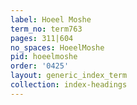 ```yaml
---
label: Hoeel Moshe
term_no: term763
pages: 311|604
no_spaces: HoeelMoshe
pid: hoeelmoshe
order: '0425'
layout: generic_index_term
collection: index-headings
---
```


